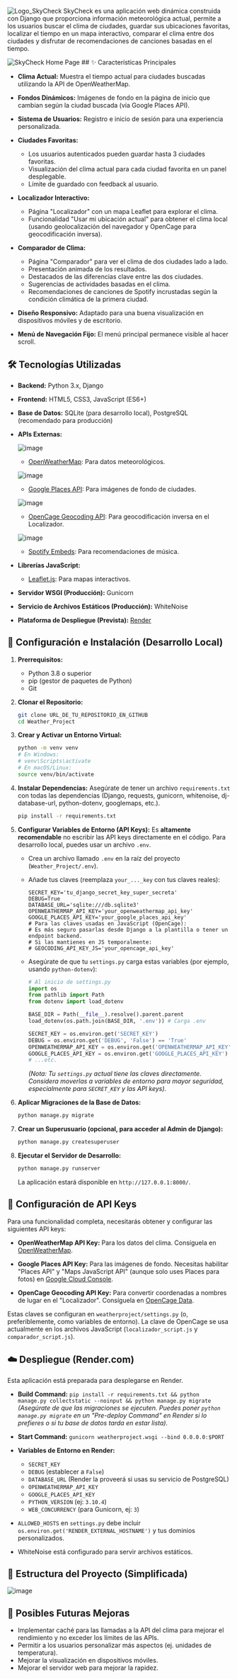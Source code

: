 ![Logo_SkyCheck](https://github.com/user-attachments/assets/846d990b-3243-486c-a84a-caf18bc317fd)
SkyCheck es una aplicación web dinámica construida con Django que proporciona información meteorológica actual, permite a los usuarios buscar el clima de ciudades, guardar sus ubicaciones favoritas, localizar el tiempo en un mapa interactivo, comparar el clima entre dos ciudades y disfrutar de recomendaciones de canciones basadas en el tiempo.

![SkyCheck Home Page](https://i.imgur.com/7a1f31.jpg) ## ✨ Características Principales

* **Clima Actual:** Muestra el tiempo actual para ciudades buscadas utilizando la API de OpenWeatherMap.

* **Fondos Dinámicos:** Imágenes de fondo en la página de inicio que cambian según la ciudad buscada (vía Google Places API).

* **Sistema de Usuarios:** Registro e inicio de sesión para una experiencia personalizada.

* **Ciudades Favoritas:**
    * Los usuarios autenticados pueden guardar hasta 3 ciudades favoritas.
    * Visualización del clima actual para cada ciudad favorita en un panel desplegable.
    * Límite de guardado con feedback al usuario.
    
* **Localizador Interactivo:**
    * Página "Localizador" con un mapa Leaflet para explorar el clima.
    * Funcionalidad "Usar mi ubicación actual" para obtener el clima local (usando geolocalización del navegador y OpenCage para geocodificación inversa).
    
* **Comparador de Clima:**
    * Página "Comparador" para ver el clima de dos ciudades lado a lado.
    * Presentación animada de los resultados.
    * Destacados de las diferencias clave entre las dos ciudades.
    * Sugerencias de actividades basadas en el clima.
    * Recomendaciones de canciones de Spotify incrustadas según la condición climática de la primera ciudad.
    
* **Diseño Responsivo:** Adaptado para una buena visualización en dispositivos móviles y de escritorio.

* **Menú de Navegación Fijo:** El menú principal permanece visible al hacer scroll.

## 🛠️ Tecnologías Utilizadas

* **Backend:** Python 3.x, Django
* **Frontend:** HTML5, CSS3, JavaScript (ES6+)
* **Base de Datos:** SQLite (para desarrollo local), PostgreSQL (recomendado para producción)
* **APIs Externas:**
  
    ![image](https://github.com/user-attachments/assets/edcb70d0-9b29-479e-a2e0-f48978ad9f1e)
    * [OpenWeatherMap](http://openweathermap.org/api): Para datos meteorológicos.

    ![image](https://github.com/user-attachments/assets/52d17b11-4167-4004-9fd6-8b0ebe7300be)
    * [Google Places API](http://googleusercontent.com/console.cloud.google.com/1): Para imágenes de fondo de ciudades.

    ![image](https://github.com/user-attachments/assets/7d42de63-2ff9-4d31-bfce-82c7e5af1686)
    * [OpenCage Geocoding API](http://opencagedata.com/api): Para geocodificación inversa en el Localizador.

    ![image](https://github.com/user-attachments/assets/dc38697f-67a2-4d0b-926a-63a834995c78)
    * [Spotify Embeds](http://googleusercontent.com/developer.spotify.com/1): Para recomendaciones de música.
  
* **Librerías JavaScript:**
    * [Leaflet.js](http://leafletjs.com/): Para mapas interactivos.

* **Servidor WSGI (Producción):** Gunicorn

* **Servicio de Archivos Estáticos (Producción):** WhiteNoise

* **Plataforma de Despliegue (Prevista):** [Render](http://render.com/)

## 🚀 Configuración e Instalación (Desarrollo Local)

1.  **Prerrequisitos:**
    * Python 3.8 o superior
    * pip (gestor de paquetes de Python)
    * Git

2.  **Clonar el Repositorio:**
    ```bash
    git clone URL_DE_TU_REPOSITORIO_EN_GITHUB
    cd Weather_Project
    ```

3.  **Crear y Activar un Entorno Virtual:**
    ```bash
    python -m venv venv
    # En Windows:
    # venv\Scripts\activate
    # En macOS/Linux:
    source venv/bin/activate
    ```

4.  **Instalar Dependencias:**
    Asegúrate de tener un archivo `requirements.txt` con todas las dependencias (Django, requests, gunicorn, whitenoise, dj-database-url, python-dotenv, googlemaps, etc.).
    ```bash
    pip install -r requirements.txt
    ```

5.  **Configurar Variables de Entorno (API Keys):**
    Es **altamente recomendable** no escribir las API keys directamente en el código. Para desarrollo local, puedes usar un archivo `.env`.
    
    * Crea un archivo llamado `.env` en la raíz del proyecto (`Weather_Project/.env`).
   
    * Añade tus claves (reemplaza `your_..._key` con tus claves reales):
        ```env
        SECRET_KEY='tu_django_secret_key_super_secreta'
        DEBUG=True
        DATABASE_URL='sqlite:///db.sqlite3'
        OPENWEATHERMAP_API_KEY='your_openweathermap_api_key'
        GOOGLE_PLACES_API_KEY='your_google_places_api_key'
        # Para las claves usadas en JavaScript (OpenCage):
        # Es más seguro pasarlas desde Django a la plantilla o tener un endpoint backend.
        # Si las mantienes en JS temporalmente:
        # GEOCODING_API_KEY_JS='your_opencage_api_key'
        ```
        
    * Asegúrate de que tu `settings.py` carga estas variables (por ejemplo, usando `python-dotenv`):
        ```python
        # Al inicio de settings.py
        import os
        from pathlib import Path
        from dotenv import load_dotenv

        BASE_DIR = Path(__file__).resolve().parent.parent
        load_dotenv(os.path.join(BASE_DIR, '.env')) # Carga .env

        SECRET_KEY = os.environ.get('SECRET_KEY')
        DEBUG = os.environ.get('DEBUG', 'False') == 'True'
        OPENWEATHERMAP_API_KEY = os.environ.get('OPENWEATHERMAP_API_KEY')
        GOOGLE_PLACES_API_KEY = os.environ.get('GOOGLE_PLACES_API_KEY')
        # ...etc.
        ```
        *(Nota: Tu `settings.py` actual tiene las claves directamente. Considera moverlas a variables de entorno para mayor seguridad, especialmente para `SECRET_KEY` y las API keys).*

7.  **Aplicar Migraciones de la Base de Datos:**
    ```bash
    python manage.py migrate
    ```

8.  **Crear un Superusuario (opcional, para acceder al Admin de Django):**
    ```bash
    python manage.py createsuperuser
    ```

9.  **Ejecutar el Servidor de Desarrollo:**
    ```bash
    python manage.py runserver
    ```
    La aplicación estará disponible en `http://127.0.0.1:8000/`.

## 🔧 Configuración de API Keys

Para una funcionalidad completa, necesitarás obtener y configurar las siguientes API keys:

* **OpenWeatherMap API Key:** Para los datos del clima. Consíguela en [OpenWeatherMap](http://openweathermap.org/appid).

* **Google Places API Key:** Para las imágenes de fondo. Necesitas habilitar "Places API" y "Maps JavaScript API" (aunque solo uses Places para fotos) en [Google Cloud Console](http://googleusercontent.com/console.cloud.google.com/1).

* **OpenCage Geocoding API Key:** Para convertir coordenadas a nombres de lugar en el "Localizador". Consíguela en [OpenCage Data](http://opencagedata.com/).

Estas claves se configuran en `weatherproject/settings.py` (o, preferiblemente, como variables de entorno). La clave de OpenCage se usa actualmente en los archivos JavaScript (`localizador_script.js` y `comparador_script.js`).

## ☁️ Despliegue (Render.com)

Esta aplicación está preparada para desplegarse en Render.

* **Build Command:** `pip install -r requirements.txt && python manage.py collectstatic --noinput && python manage.py migrate`
    *(Asegúrate de que las migraciones se ejecuten. Puedes poner `python manage.py migrate` en un "Pre-deploy Command" en Render si lo prefieres o si tu base de datos tarda en estar lista).*
  
* **Start Command:** `gunicorn weatherproject.wsgi --bind 0.0.0.0:$PORT`

* **Variables de Entorno en Render:**
    * `SECRET_KEY`
    * `DEBUG` (establecer a `False`)
    * `DATABASE_URL` (Render la proveerá si usas su servicio de PostgreSQL)
    * `OPENWEATHERMAP_API_KEY`
    * `GOOGLE_PLACES_API_KEY`
    * `PYTHON_VERSION` (ej: `3.10.4`)
    * `WEB_CONCURRENCY` (para Gunicorn, ej: `3`)
  
* `ALLOWED_HOSTS` en `settings.py` debe incluir `os.environ.get('RENDER_EXTERNAL_HOSTNAME')` y tus dominios personalizados.

* WhiteNoise está configurado para servir archivos estáticos.

## 📁 Estructura del Proyecto (Simplificada)
![image](https://github.com/user-attachments/assets/ab63d1e3-22b5-4406-9a5b-ff1786189c3e)

## 🔮 Posibles Futuras Mejoras

* Implementar caché para las llamadas a la API del clima para mejorar el rendimiento y no exceder los límites de las APIs.
* Permitir a los usuarios personalizar más aspectos (ej. unidades de temperatura).
* Mejorar la visualización en dispositivos móviles.
* Mejorar el servidor web para mejorar la rapidez.
